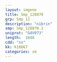 ```yaml
---
layout: smgene
title: Smp_128870
grp: Smp_12
description: "nibrin"
smp: Smp_128870.1
uniprot: "G4V973"
length:  1848
cdd: "ns"
kk: K10867
categories: sm
---
```


